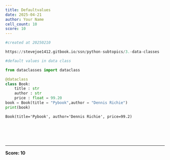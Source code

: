 ```yaml
---
title: Defaultvalues
date: 2025-04-21
author: Your Name
cell_count: 10
score: 10
---
```


```python
#created at 20250210
```


```python
https://stevejoe1412.gitbook.io/ssn/python-subtopics/3.-data-classes
```


```python
#default values in data class
```


```python
from dataclasses import dataclass
```


```python
@dataclass
class Book:
    title : str
    author : str
    price : float = 99.20
book = Book(title = "Pybook",author = "Dennis Richie")
print(book)
```

    Book(title='Pybook', author='Dennis Richie', price=99.2)



```python

```


```python

```


```python

```


```python

```


```python

```


---
**Score: 10**